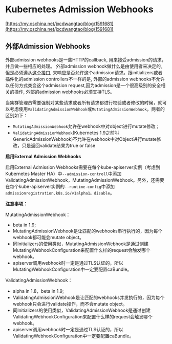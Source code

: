 # Kubernetes Admission Webhooks #

[https://my.oschina.net/jxcdwangtao/blog/1591681](https://my.oschina.net/jxcdwangtao/blog/1591681)

## 外部Admission Webhooks ##

外部admission webhooks是一些HTTP的callback, 用来接受admission的请求， 并且做一些相应的处理。 外部admission webhook做什么是由使用者来决定的, 但是必须遵从[这个接口](https://github.com/kubernetes/kubernetes/blob/v1.7.0-rc.1/pkg/apis/admission/v1alpha1/types.go), 来响应是否允许这个admission请求。跟initializers或者插件化的admission controllers不一样的是, 外部的admission webhooks不允许以任何方式突变这个admission request,因为admission是一个很高级别的安全相关的操作, 外部的admission webhooks必须支持TLS。

当集群管理员需要强制对某些请求或者所有请求都进行校验或者修改的时候，就可以考虑使用`ValidatingAdmissionWebhook`或`MutatingAdmissionWebhook`，两者的区别如下：

- `MutatingAdmissionWebhook`允许在webhook中对object进行mutate修改；
- `ValidatingAdmissionWebhook`(Kubernetes 1.9之前叫GenericAdmissionWebhook)不允许在webhook中对Object进行mutate修改，只是返回validate结果为true or false

**启用External Admission Webhooks**

启用External Admission Webhooks需要在每个kube-apiserver实例（考虑到Kubernetes Master HA）中`--admission-controll`中添加ValidatingAdmissionWebhook，MutatingAdmissionWebhook。另外，还需要在每个kube-apiserver实例的`--runtime-config`中添加`admissionregistration.k8s.io/v1alpha1。disable`。

**注意事项：**

MutatingAdmissionWebhook：
 
- beta in 1.9;
- MutatingAdmissionWebhook是让匹配的webhooks串行执行的，因为每个webhook都可能会mutate object。
- 同Initializers的使用类似，MutatingAdmissionWebhook是通过创建MutatingWebhookConfiguration来配置什么样的request会触发哪个webhook。
- apiserver调用webhook时一定是通过TLS认证的，所以MutatingWebhookConfiguration中一定要配置caBundle。

ValidatingAdmissionWebhook：

- alpha in 1.8，beta in 1.9;
- ValidatingAdmissionWebhook是让匹配的webhooks并发执行的，因为每个webhook只会进行validate操作，而不会mutate object。
- 同Initializers的使用类似，ValidatingAdmissionWebhook是通过创建ValidatingWebhookConfiguration来配置什么样的request会触发哪个webhook。
- apiserver调用webhook时一定是通过TLS认证的，所以ValidatingWebhookConfiguration中一定要配置caBundle。